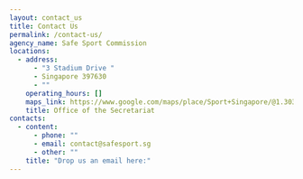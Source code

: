 ```yaml
---
layout: contact_us
title: Contact Us
permalink: /contact-us/
agency_name: Safe Sport Commission
locations:
  - address:
      - "3 Stadium Drive "
      - Singapore 397630
      - ""
    operating_hours: []
    maps_link: https://www.google.com/maps/place/Sport+Singapore/@1.3032735,103.8742151,18.38z/data=!4m13!1m7!3m6!1s0x31da18494a7bc5fb:0xd4e8b0858548b628!2sSingapore+397630!3b1!8m2!3d1.303126!4d103.875226!3m4!1s0x31da18465f1bf1b1:0x79b332e6e8135c59!8m2!3d1.3030835!4d103.8751454
    title: Office of the Secretariat
contacts:
  - content:
      - phone: ""
      - email: contact@safesport.sg
      - other: ""
    title: "Drop us an email here:"
---
```

